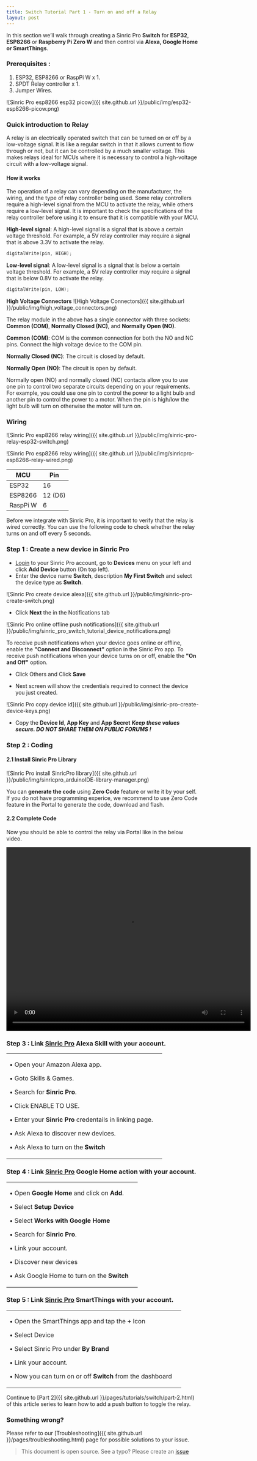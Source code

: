 ```yaml
---
title: Switch Tutorial Part 1 - Turn on and off a Relay
layout: post
---
```


In this section we’ll walk through creating a Sinric Pro **Switch** for **ESP32**, **ESP8266** or **Raspberry Pi Zero W** and then control via **Alexa, Google Home or SmartThings**.

### Prerequisites : 

1. ESP32, ESP8266 or RaspPi W x 1.
2. SPDT Relay controller x 1.
3. Jumper Wires.

![Sinric Pro esp8266 esp32 picow]({{ site.github.url }}/public/img/esp32-esp8266-picow.png) 
### Quick introduction to Relay

A relay is an electrically operated switch that can be turned on or off by a low-voltage signal. It is like a regular switch in that it allows current to flow through or not, but it can be controlled by a much smaller voltage. This makes relays ideal for MCUs where it is necessary to control a high-voltage circuit with a low-voltage signal.

#### How it works

The operation of a relay can vary depending on the manufacturer, the wiring, and the type of relay controller being used. Some relay controllers require a high-level signal from the MCU to activate the relay, while others require a low-level signal. It is important to check the specifications of the relay controller before using it to ensure that it is compatible with your MCU.

**High-level signal**: A high-level signal is a signal that is above a certain voltage threshold. For example, a 5V relay controller may require a signal that is above 3.3V to activate the relay.

```c++
digitalWrite(pin, HIGH);
```

**Low-level signal**: A low-level signal is a signal that is below a certain voltage threshold. For example, a 5V relay controller may require a signal that is below 0.8V to activate the relay.

```c++
digitalWrite(pin, LOW);
```

**High Voltage Connectors**
![High Voltage Connectors]({{ site.github.url }}/public/img/high_voltage_connectors.png) 


The relay module in the above has a single connector with three sockets: **Common (COM)**, **Normally Closed (NC)**, and **Normally Open (NO)**.

**Common (COM)**: COM is the common connection for both the NO and NC pins. Connect the high voltage device to the COM pin.

**Normally Closed (NC)**: The circuit is closed by default.

**Normally Open (NO)**: The circuit is open by default.

Normally open (NO) and normally closed (NC) contacts allow you to use one pin to control two separate circuits depending on your requirements. For example, you could use one pin to control the power to a light bulb and another pin to control the power to a motor. When the pin is high/low the light bulb will turn on otherwise the motor will turn on.

### Wiring

![Sinric Pro esp8266 relay wiring]({{ site.github.url }}/public/img/sinric-pro-relay-esp32-switch.png) 

![Sinric Pro esp8266 relay wiring]({{ site.github.url }}/public/img/sinricpro-esp8266-relay-wired.png) 

| MCU       | Pin     |
| --------- | ------- |
| ESP32     |    16   |
| ESP8266   |    12 (D6)    |
| RaspPi W  |    6    |

Before we integrate with Sinric Pro, it is important to verify that the relay is wired correctly. You can use the following code to check whether the relay turns on and off every 5 seconds.  

<script src="https://gist.github.com/kakopappa/baf926bc8b0821f048fe53540e254212.js"></script>

### Step 1 : Create a new device in Sinric Pro

* [Login](http://portal.sinric.pro) to your Sinric Pro account, go to **Devices** menu on your left and click **Add Device** button (On top left).
* Enter the device name **Switch**, description **My First Switch** and select the device type as **Switch**.

![Sinric Pro create device alexa]({{ site.github.url }}/public/img/sinric-pro-create-switch.png)

* Click **Next** the in the Notifications tab

![Sinric Pro online offline push notifications]({{ site.github.url }}/public/img/sinric_pro_switch_tutorial_device_notifications.png)

To receive push notifications when your device goes online or offline, enable the **"Connect and Disconnect"** option in the Sinric Pro app. To receive push notifications when your device turns on or off, enable the **"On and Off"** option.


* Click Others and Click **Save**

* Next screen will show the credentials required to connect the device you just created.

![Sinric Pro copy device id]({{ site.github.url }}/public/img/sinric-pro-create-device-keys.png)

* Copy the **Device Id**, **App Key** and **App Secret** ***Keep these values secure. DO NOT SHARE THEM ON PUBLIC FORUMS !***

### Step 2 : Coding 

#### 2.1 Install Sinric Pro Library

![Sinric Pro install SinricPro library]({{ site.github.url }}/public/img/sinricpro_arduinoIDE-library-manager.png)


You can **generate the code** using **Zero Code** feature or write it by your self. If you do not have programming experice, we recommend to use Zero Code feature in the Portal to generate the code, download and flash.

#### 2.2 Complete Code

<script src="https://gist.github.com/kakopappa/0416a1f26b8398ce6dd9f71a6a70755a.js"></script>
 
Now you should be able to control the relay via Portal like in the below video. 

<video width="640" height="480" controls>
  <source src="{{ site.github.url }}/public/video/portal-relay-on-off.mp4" type="video/mp4">
</video>

### Step 3 : Link [Sinric Pro](https://www.amazon.com/dp/B07ZT5VDT8) Alexa Skill with your account.

<div align="center">
  <table >
    <tr>
      <td>
        <p>&#x2022; Open your Amazon Alexa app.</p>
        <p>&#x2022; Goto Skills & Games.</p>
        <p>&#x2022; Search for <b>Sinric Pro</b>.</p>
        <p>&#x2022; Click ENABLE TO USE.</p>
        <p>&#x2022; Enter your <b>Sinric Pro</b> credentails in linking page.</p>
        <p>&#x2022; Ask Alexa to discover new devices.</p>
        <p>&#x2022; Ask Alexa to turn on the <b>Switch</b></p>  
      </td>
      <td> 
      </td>
    </tr>
  </table>
</div>

### Step 4 : Link [Sinric Pro](https://assistant.google.com/services/a/uid/000000c715375dd7?hl=en) Google Home action with your account.

<div align="center">
  <table >
    <tr>
      <td>
          <p>&#x2022; Open <b>Google Home</b> and click on <b>Add</b>. </p>
          <p>&#x2022; Select <b>Setup Device</b></p>
          <p>&#x2022; Select <b>Works with Google Home</b></p>
          <p>&#x2022; Search for <b>Sinric Pro</b>.</p>
          <p>&#x2022; Link your account. </p>
          <p>&#x2022; Discover new devices </p>
          <p>&#x2022; Ask Google Home to turn on the <b>Switch</b></p>  
      </td>
      <td> 
      </td>
    </tr>
  </table>
</div>

### Step 5 : Link [Sinric Pro](https://assistant.google.com/services/a/uid/000000c715375dd7?hl=en) SmartThings with your account.

<div align="center">
  <table >
    <tr>
      <td>
           <p>&#x2022; Open the SmartThings app and tap the <b>+</b> Icon</p>
           <p>&#x2022; Select Device</p>
           <p>&#x2022; Select Sinric Pro under <b>By Brand</b></p>
           <p>&#x2022; Link your account. </p>
           <p>&#x2022; Now you can turn on or off <b>Switch</b> from the dashboard</p> 
      </td>
      <td> 
      </td>
    </tr>
  </table>
</div> 

Continue to [Part 2]({{ site.github.url }}/pages/tutorials/switch/part-2.html) of this article series to learn how to add a push button to toggle the relay.


### Something wrong? 
Please refer to our [Troubleshooting]({{ site.github.url }}/pages/troubleshooting.html) page for possible solutions to your issue.



> This document is open source. See a typo? Please create an [issue](https://github.com/sinricpro/help-docs)